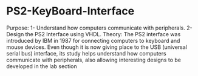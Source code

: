 # PS2-KeyBoard-Interface
Purpose: 1- Understand how computers communicate with peripherals. 2- Design the PS2 Interface using VHDL. Theory: The PS2 interface was introduced by IBM in 1987 for connecting computers to keyboard and mouse devices. Even though it is now giving place to the USB (universal serial bus) interface, its study helps understand how computers communicate with peripherals, also allowing interesting designs to be developed in the lab section
